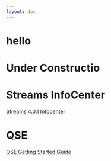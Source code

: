 ```yaml
---
layout: doc
---
```


hello
=====

# Under Constructio

# Streams InfoCenter
[Streams 4.0.1 Infocenter](http://www-01.ibm.com/support/knowledgecenter/#!/SSCRJU_4.0.1/com.ibm.streams.welcome.doc/doc/kc-homepage.html)

# QSE
[QSE Getting Started Guide](docs/4.1/qse-getting-started/)

<!--# Java 
[Java Operator Development Guide](docs/4.1/java-op-dev-guide/) -->
